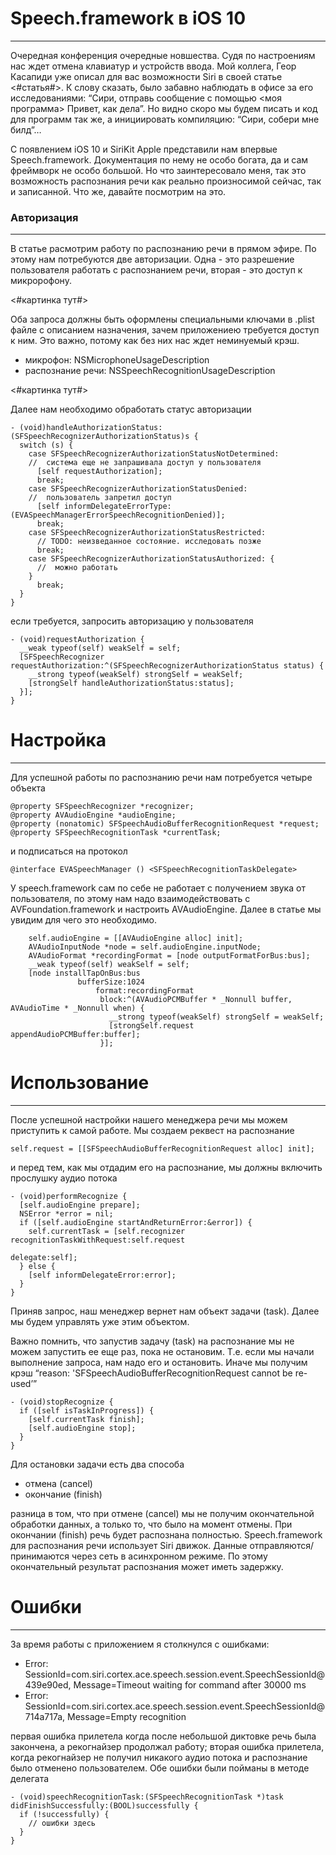 # Speech.framework в iOS 10
---
Очередная конференция очередные новшества. Судя по настроениям нас ждет отмена клавиатур и устройств ввода. Мой коллега, Геор Касапиди уже описал для вас возможности Siri в своей статье <#статья#>. К слову сказать, было забавно наблюдать в офисе за его исследованиями: “Сири, отправь сообщение с помощью <моя программа> Привет, как дела”. Но видно скоро мы будем писать и код для программ так же, а инициировать компиляцию: “Сири, собери мне билд”…

С появлением iOS 10 и SiriKit Apple представили нам впервые Speech.framework. Документация по нему не особо богата, да и сам фреймворк не особо большой. Но что заинтересовало меня, так это возможность распознания речи как реально произносимой сейчас, так и записанной. Что же, давайте посмотрим на это.

### Авторизация
---
В статье расмотрим работу по распознанию речи в прямом эфире. По этому нам потребуются две авторизации. Одна - это разрешение пользователя работать с распознанием речи, вторая - это доступ к микророфону.  

<#картинка тут#>

Оба запроса должны быть оформлены специальными ключами в .plist файле с описанием назначения, зачем приложениею требуется доступ к ним. Это важно, потому как без них нас ждет неминуемый крэш.

- микрофон: NSMicrophoneUsageDescription
- распознание речи: NSSpeechRecognitionUsageDescription

<#картинка тут#>

Далее нам необходимо обработать статус авторизации
```objc
- (void)handleAuthorizationStatus:(SFSpeechRecognizerAuthorizationStatus)s {
  switch (s) {
    case SFSpeechRecognizerAuthorizationStatusNotDetermined:
    //  система еще не запрашивала доступ у пользователя
      [self requestAuthorization];
      break;
    case SFSpeechRecognizerAuthorizationStatusDenied:
    //  пользователь запретил доступ
      [self informDelegateErrorType:(EVASpeechManagerErrorSpeechRecognitionDenied)];
      break;
    case SFSpeechRecognizerAuthorizationStatusRestricted:
      // TODO: неизведанное состояние. исследовать позже
      break;
    case SFSpeechRecognizerAuthorizationStatusAuthorized: {
      //  можно работать
    }
      break;
  }
}
```

если требуется, запросить авторизацию у пользователя
```objc
- (void)requestAuthorization {
  __weak typeof(self) weakSelf = self;
  [SFSpeechRecognizer requestAuthorization:^(SFSpeechRecognizerAuthorizationStatus status) {
    __strong typeof(weakSelf) strongSelf = weakSelf;
    [strongSelf handleAuthorizationStatus:status];
  }];
}
```

# Настройка
---
Для успешной работы по распознанию речи нам потребуется четыре объекта
``` objc
@property SFSpeechRecognizer *recognizer;
@property AVAudioEngine *audioEngine;
@property (nonatomic) SFSpeechAudioBufferRecognitionRequest *request;
@property SFSpeechRecognitionTask *currentTask;
```

и подписаться на протокол 
``` objc
@interface EVASpeechManager () <SFSpeechRecognitionTaskDelegate>
```
У speech.framework сам по себе не работает с получением звука от пользователя, по этому нам надо взаимодействовать с AVFoundation.framework и настроить AVAudioEngine. Далее в статье мы увидим для чего это необходимо.
``` objc
    self.audioEngine = [[AVAudioEngine alloc] init];
    AVAudioInputNode *node = self.audioEngine.inputNode;
    AVAudioFormat *recordingFormat = [node outputFormatForBus:bus];
    __weak typeof(self) weakSelf = self;
    [node installTapOnBus:bus
               bufferSize:1024
                   format:recordingFormat
                    block:^(AVAudioPCMBuffer * _Nonnull buffer, AVAudioTime * _Nonnull when) {
                      __strong typeof(weakSelf) strongSelf = weakSelf;
                      [strongSelf.request appendAudioPCMBuffer:buffer];
                    }];
```

# Использование
---
После успешной настройки нашего менеджера речи мы можем приступить к самой работе. 
Мы создаем реквест на распознание 
``` objc
self.request = [[SFSpeechAudioBufferRecognitionRequest alloc] init];
```
и перед тем, как мы отдадим его на распознание, мы должны включить прослушку аудио потока
``` objc
- (void)performRecognize {
  [self.audioEngine prepare];
  NSError *error = nil;
  if ([self.audioEngine startAndReturnError:&error]) {
    self.currentTask = [self.recognizer recognitionTaskWithRequest:self.request
                                                          delegate:self];
  } else {
    [self informDelegateError:error];
  }
}
```
Приняв запрос, наш менеджер вернет нам объект задачи (task). Далее мы будем управлять уже этим объектом.

Важно помнить, что запустив задачу (task) на распознание мы не можем запустить ее еще раз, пока не остановим. Т.е. если мы начали выполнение запроса, нам надо его и остановить. Иначе мы получим крэш 
“reason: 'SFSpeechAudioBufferRecognitionRequest cannot be re-used’”

``` objc
- (void)stopRecognize {
  if ([self isTaskInProgress]) {
    [self.currentTask finish];
    [self.audioEngine stop];
  }
}
```
Для остановки задачи есть два способа
- отмена (cancel)
- окончание (finish)

разница в том, что при отмене (cancel) мы не получим окончательной обработки данных, а только то, что было на момент отмены. При окончании (finish) речь будет распознана полностью. Speech.framework для распознания речи использует Siri движок. Данные отправляются/принимаются через сеть в асинхронном режиме. По этому окончательный результат распознания может иметь задержку.

# Ошибки
---
За время работы с приложением я столкнулся с ошибками:
- Error: SessionId=com.siri.cortex.ace.speech.session.event.SpeechSessionId@439e90ed, Message=Timeout waiting for command after 30000 ms
- Error: SessionId=com.siri.cortex.ace.speech.session.event.SpeechSessionId@714a717a, Message=Empty recognition

первая ошибка прилетела когда после небольшой диктовке речь была закончена, а рекогнайзер продолжал работу;
вторая ошибка прилетела, когда рекогнайзер не получил никакого аудио потока и распознание было отменено пользователем.
Обе ошибки были пойманы в методе делегата
``` objc
- (void)speechRecognitionTask:(SFSpeechRecognitionTask *)task didFinishSuccessfully:(BOOL)successfully {
  if (!successfully) {
    // ошибки здесь
  }
}
```
